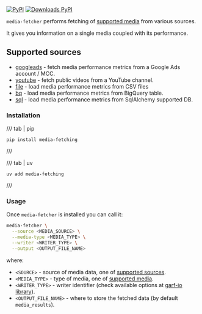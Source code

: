 [![PyPI](https://img.shields.io/pypi/v/media-fetching?logo=pypi&logoColor=white&style=flat-square)](https://pypi.org/project/media-fetching)
[![Downloads PyPI](https://img.shields.io/pypi/dw/media-fetching?logo=pypi)](https://pypi.org/project/media-fetching/)

`media-fetcher` performs fetching of [supported media](../tagging/media.md) from various sources.

It gives you information on a single media coupled with its performance.

## Supported sources

* [googleads](googleads.md) - fetch media performance metrics from a Google Ads account / MCC.
* [youtube](youtube.md) - fetch public videos from a YouTube channel.
* [file](file.md) - load media performance metrics from CSV files
* [bq](bq.md) - load media performance metrics from BigQuery table.
* [sql](sql.md) - load media performance metrics from SqlAlchemy supported DB.

### Installation

/// tab | pip
```
pip install media-fetching
```
///

/// tab | uv
```
uv add media-fetching
```
///

### Usage

Once `media-fetcher` is installed you can call it:

```bash
media-fetcher \
  --source <MEDIA_SOURCE> \
  --media-type <MEDIA_TYPE> \
  --writer <WRITER_TYPE> \
  --output <OUTPUT_FILE_NAME>
```
where:

* `<SOURCE>` - source of media data, one of [supported sources](#supported-sources).
* `<MEDIA_TYPE>` - type of media, one of [supported media](../tagging/media.md).
* `<WRITER_TYPE>` - writer identifier (check available options at [garf-io library](https://google.github.com/garf/usage/writers)).
* `<OUTPUT_FILE_NAME>` - where to store the fetched data (by default `media_results`).
